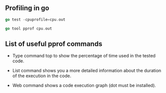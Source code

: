 ## Profiling in go


```go
go test -cpuprofile=cpu.out
```

```go
go tool pprof cpu.out
```

## List of useful pprof commands

* Type command top to show the percentage of time used in the tested code.

* List command shows you a more detailed information about the duration of the execution in the code.

* Web command shows a code execution graph (dot must be installed).